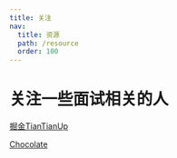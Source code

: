 ```yaml
---
title: 关注
nav:
  title: 资源
  path: /resource
  order: 100
---
```



# 关注一些面试相关的人
 
[掘金TianTianUp](https://juejin.im/user/2348212569517645/posts)

[Chocolate](https://github.com/Chocolate1999/Front-end-learning-to-organize-notes/)

